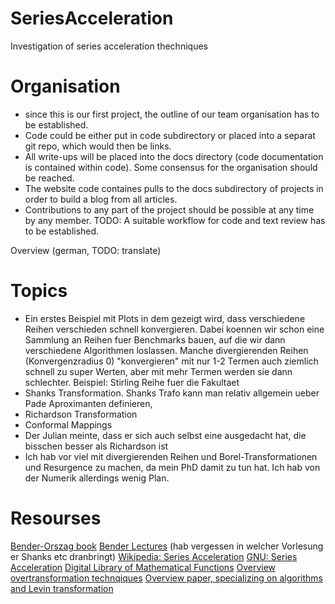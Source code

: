 # SeriesAcceleration
Investigation of series acceleration thechniques

# Organisation
- since this is our first project, the outline of our team organisation has to be established.
- Code could be either put in code subdirectory or placed into a separat git repo, which would then be links.
- All write-ups will be placed into the docs directory (code documentation is contained within code). Some consensus for the organisation should be reached.
- The website code containes pulls to the docs subdirectory of projects in order to build a blog from all articles.
- Contributions to any part of the project should be possible at any time by any member. TODO: A suitable workflow for code and text review has to be established.

Overview (german, TODO: translate)
# Topics
- Ein erstes Beispiel mit Plots in dem gezeigt wird, dass verschiedene Reihen verschieden schnell konvergieren. Dabei koennen wir schon eine Sammlung an Reihen fuer Benchmarks bauen, auf die wir dann verschiedene Algorithmen loslassen. Manche divergierenden Reihen (Konvergenzradius 0) "konvergieren" mit nur 1-2 Termen auch ziemlich schnell zu super Werten, aber mit mehr Termen werden sie dann schlechter. Beispiel: Stirling Reihe fuer die Fakultaet
- Shanks Transformation. Shanks Trafo kann man relativ allgemein ueber Pade Aproximanten definieren,
- Richardson Transformation
- Conformal Mappings
- Der Julian meinte, dass er sich auch selbst eine ausgedacht hat, die bisschen besser als Richardson ist
- Ich hab vor viel mit divergierenden Reihen und Borel-Transformationen und Resurgence zu machen, da mein PhD damit zu tun hat. Ich hab von der Numerik allerdings wenig Plan.

# Resourses
[Bender-Orszag book](https://www.springer.com/us/book/9780387989310)
[Bender Lectures](https://www.youtube.com/watch?v=LYNOGk3ZjFM) (hab vergessen in welcher Vorlesung er Shanks etc dranbringt)
[Wikipedia: Series Acceleration](https://en.wikipedia.org/wiki/Series_acceleration)
[GNU: Series Acceleration](https://www.gnu.org/software/gsl/doc/html/sum.html)
[Digital Library of Mathematical Functions](https://dlmf.nist.gov/3.9)
[Overview overtransformation technqiques](https://www.cis.twcu.ac.jp/~osada/thesis_osada.pdf)
[Overview paper, specializing on algorithms and Levin transformation](https://arxiv.org/pdf/math/0306302.pdf)
